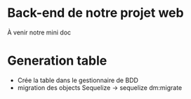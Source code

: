 # Back-end de notre projet web

À venir notre mini doc

# Generation table

* Crée la table dans le gestionnaire de BDD
* migration des objects Sequelize -> sequelize dm:migrate